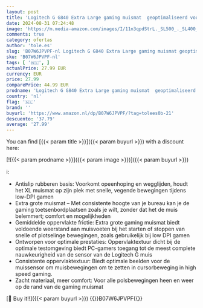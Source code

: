 ```yaml
---
layout: post
title: 'Logitech G G840 Extra Large gaming muismat  geoptimaliseerd voor gaming sensors  gemiddelde oppervlaktefrictie  antislip muismat  Mac en PC Gaming accessoires  900 x 400 x 3 mm'
date: 2024-08-31 07:24:48
image: 'https://m.media-amazon.com/images/I/11n3qpdStrL._SL500_._SL400_.jpg'
comments: true
category: ofertas
author: 'tole.es'
slug: 'B07W6JPVPF-nl Logitech G G840 Extra Large gaming muismat geoptimaliseerd...'
sku: 'B07W6JPVPF-nl'
tags: [ '🇳🇱', ]
actualPrice: 27.99 EUR
currency: EUR
price: 27.99
comparePrice: 44.99 EUR
prodname: 'Logitech G G840 Extra Large gaming muismat  geoptimaliseerd voor gaming sensors  gemiddelde oppervlaktefrictie  antislip muismat  Mac en PC Gaming accessoires  900 x 400 x 3 mm'
country: 'nl'
flag: '🇳🇱'
brand: ''
buyurl: 'https://www.amazon.nl/dp/B07W6JPVPF/?tag=tolees0b-21'
descuento: '37.79'
average: '27.99'
---
```


You can find [{{< param title >}}]({{< param buyurl >}}) with a discount here:

[![{{< param prodname >}}]({{< param image >}})]({{< param buyurl >}})

ℹ️:

- Antislip rubberen basis: Voorkomt opeenhoping en wegglijden, houdt het XL muismat op zijn plek met snelle, vegende bewegingen tijdens low-DPI gamen
- Extra grote muismat – Met consistente hoogte van je bureau kan je de gaming toetsenbordplaatsen zoals je wilt, zonder dat het de muis belemmert; comfort en mogelijkheden
- Gemiddelde oppervlakte frictie: Extra grote gaming muismat biedt voldoende weerstand aan muisvoeten bij het starten of stoppen van snelle of plotselinge bewegingen, zoals gebruikelijk bij low DPI gamen
- Ontworpen voor optimale prestaties: Oppervlaktextuur dicht bij de optimale testomgeving biedt PC-gamers toegang tot de meest complete nauwkeurigheid van de sensor van de Logitech G muis
- Consistente oppervlaktextuur: Biedt optimale beelden voor de muissensor om muisbewegingen om te zetten in cursorbeweging in high speed gaming.
- Zacht materiaal, meer comfort: Voor alle polsbewegingen heen en weer op de rand van de gaming muismat

[🛒 Buy it!!]({{< param buyurl >}})
{{<world>}}B07W6JPVPF{{</world>}}

